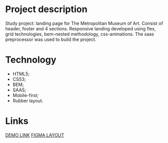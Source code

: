 # Project description
Study project: landing page for The Metropolitan Museum of Art.
Consist of header, footer and 4 sections.
Responsive landing developed using flex, grid technologies, bem-nested methodology, css-animations.
The saas preprocessor was used to build the project.

# Technology
- HTML5;
- CSS3;
- BEM;
- SAAS;
- Mobile-first;
- Rubber layout.

# Links
[DEMO LINK](https://nataliiasmirnova.github.io/layout_landing-page/)
[FIGMA LAYOUT](https://www.figma.com/file/lSR1m42L9YwzQwzzxKwHpw/THE-MET)

